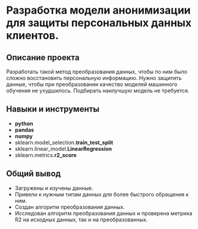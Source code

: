 # Разработка модели анонимизации для защиты персональных данных клиентов.

## Описание проекта

Разработать такой метод преобразования данных, чтобы по ним было сложно восстановить персональную информацию. Нужно защитить данные, чтобы при преобразовании качество моделей машинного обучения не ухудшилось. Подбирать наилучшую модель не требуется.


## Навыки и инструменты

- **python**
- **pandas**
- **numpy**
- sklearn.model_selection.**train_test_split**
- sklearn.linear_model.**LinearRegression**
- sklearn.metrics.**r2_score**

## Общий вывод

- Загружены и изучены данные. 
- Привели к нужным типам данных для более быстрого обращения к ним.
- Создан алгоритм преобразования данных.
- Исследован алгоритм преобразования данных и проверена метрика R2 на исходных данных, так и на преобразованных.
